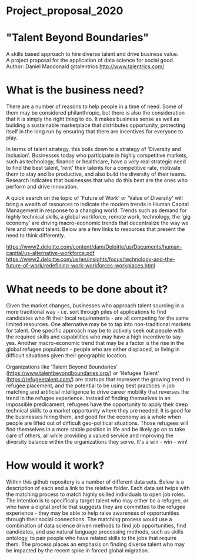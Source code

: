 # Project_proposal_2020

# "Talent Beyond Boundaries"
A skills based approach to hire diverse talent and drive business value.  
A project proposal for the application of data science for social good.  
Author: Daniel Macdonald @talentrics http://www.talentrics.com/

# What is the business need?

There are a number of reasons to help people in a time of need.  Some of them may be considered philanthropic, but there is also the consideration that it is simply the right thing to do.  It makes business sense as well as building a sustainable marketplace that distributes opportunity, protecting itself in the long run by ensuring that there are incentives for everyone to play.  

In terms of talent strategy, this boils down to a strategy of 'Diversity and Inclusion'.  Businesses today who participate in highly competitive markets, such as technology, finance or healthcare, have a very real strategic need to find the best talent, 'rent' their talents for a competitive rate, motivate them to stay and be productive, and also build the diversity of their teams.  Research indicates that businesses that who do this best are the ones who perform and drive innovation.

A quick search on the topic of 'Future of Work' or 'Value of Diversity' will bring a wealth of resources to indicate the modern trends in Human Capital Management in response to a changing world.  Trends such as demand for highly technical skills, a global workforce, remote work, technology, the 'gig economy' are driving macro-economic trends that decentralize the way we hire and reward talent.  Below are a few links to resources that present the need to think differently.  

https://www2.deloitte.com/content/dam/Deloitte/us/Documents/human-capital/us-alternative-workforce.pdf
https://www2.deloitte.com/us/en/insights/focus/technology-and-the-future-of-work/redefining-work-workforces-workplaces.html

# What needs to be done about it?

Given the market changes, businesses who approach talent sourcing in a more traditional way - i.e. sort through piles of applications to find candidates who fit their local requirements - are all competing for the same limited resources.  One alternative may be to tap into non-traditional markets for talent.  One specific approach may be to actively seek out people with the required skills and capabilities who may have a high incentive to say yes.  Another macro-economic trend that may be a factor is the rise in the global refugee population - people who are either displaced, or living in difficult situations given their geographic location.

Organizations like 'Talent Beyond Boundaries' (https://www.talentbeyondboundaries.org/) or 'Refugee Talent' (https://refugeetalent.com/) are startups that represent the growing trend in refugee placement, and the potential to be using best practices in job matching and artificial intelligence to drive career mobility that reverses the trend in the refugee experience.  Instead of finding themselves in an impossible predicament, refugees have the opportunity to apply their deep technical skills to a market opportunity where they are needed.  It is good for the businesses hiring them, and good for the economy as a whole when people are lifted out of difficult geo-political situations.  Those refugees will find themselves in a more stable position in life and be likely go on to take care of others, all while providing a valued service and improving the diversity balance within the organizations they serve.  It's a win - win - win!

# How would it work?

Within this github repository is a number of different data sets.  Below is a description of each and a link to the relative folder.  Each data set helps with the matching process to match highly skilled individuals to open job roles.  The intention is to specifically target talent who may either be a refugee, or who have a digital profile that suggests they are committed to the refugee experience - they may be able to help raise awareness of opportunities through their social connections.  The matching process would use a combination of data science driven methods to find job opportunities, find candidates, and use natural language processing methods, such as skills ontology, to pair people who have related skills to the jobs that require them.  The process places an emphasis on finding diverse talent who may be impacted by the recent spike in forced global migration.


